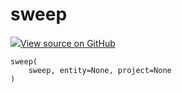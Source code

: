# sweep



[![](https://www.tensorflow.org/images/GitHub-Mark-32px.png)View source on GitHub](https://www.github.com/wandb/client/tree/v0.10.28/wandb/wandb_controller.py#L740-L762)






<pre><code>sweep(
    sweep, entity=None, project=None
)</code></pre>



